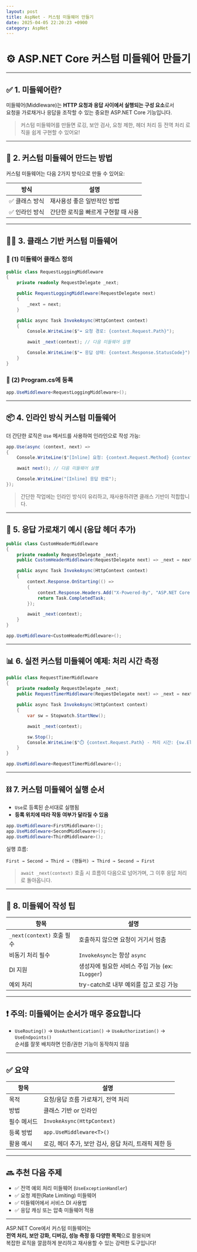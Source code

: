 ```yaml
---
layout: post
title: AspNet - 커스텀 미들웨어 만들기
date: 2025-04-05 22:20:23 +0900
category: AspNet
---
```

# ⚙️ ASP.NET Core 커스텀 미들웨어 만들기

---

## ✅ 1. 미들웨어란?

미들웨어(Middleware)는 **HTTP 요청과 응답 사이에서 실행되는 구성 요소**로서  
요청을 가로채거나 응답을 조작할 수 있는 중요한 ASP.NET Core 기능입니다.

> 커스텀 미들웨어를 만들면 로깅, 보안 검사, 요청 제한, 헤더 처리 등 전역 처리 로직을 쉽게 구현할 수 있어요!

---

## 🧱 2. 커스텀 미들웨어 만드는 방법

커스텀 미들웨어는 다음 2가지 방식으로 만들 수 있어요:

| 방식 | 설명 |
|------|------|
| ✅ 클래스 방식 | 재사용성 좋은 일반적인 방법 |
| ✅ 인라인 방식 | 간단한 로직을 빠르게 구현할 때 사용 |

---

## 🧑‍💻 3. 클래스 기반 커스텀 미들웨어

### 🔹 (1) 미들웨어 클래스 정의

```csharp
public class RequestLoggingMiddleware
{
    private readonly RequestDelegate _next;

    public RequestLoggingMiddleware(RequestDelegate next)
    {
        _next = next;
    }

    public async Task InvokeAsync(HttpContext context)
    {
        Console.WriteLine($"➡️ 요청 경로: {context.Request.Path}");

        await _next(context); // 다음 미들웨어 실행

        Console.WriteLine($"⬅️ 응답 상태: {context.Response.StatusCode}");
    }
}
```

### 🔹 (2) Program.cs에 등록

```csharp
app.UseMiddleware<RequestLoggingMiddleware>();
```

---

## 📦 4. 인라인 방식 커스텀 미들웨어

더 간단한 로직은 `Use` 메서드를 사용하여 인라인으로 작성 가능:

```csharp
app.Use(async (context, next) =>
{
    Console.WriteLine($"[Inline] 요청: {context.Request.Method} {context.Request.Path}");

    await next(); // 다음 미들웨어 실행

    Console.WriteLine("[Inline] 응답 완료");
});
```

> 간단한 작업에는 인라인 방식이 유리하고, 재사용하려면 클래스 기반이 적합합니다.

---

## 🧾 5. 응답 가로채기 예시 (응답 헤더 추가)

```csharp
public class CustomHeaderMiddleware
{
    private readonly RequestDelegate _next;
    public CustomHeaderMiddleware(RequestDelegate next) => _next = next;

    public async Task InvokeAsync(HttpContext context)
    {
        context.Response.OnStarting(() =>
        {
            context.Response.Headers.Add("X-Powered-By", "ASP.NET Core Middleware");
            return Task.CompletedTask;
        });

        await _next(context);
    }
}
```

```csharp
app.UseMiddleware<CustomHeaderMiddleware>();
```

---

## 📊 6. 실전 커스텀 미들웨어 예제: 처리 시간 측정

```csharp
public class RequestTimerMiddleware
{
    private readonly RequestDelegate _next;
    public RequestTimerMiddleware(RequestDelegate next) => _next = next;

    public async Task InvokeAsync(HttpContext context)
    {
        var sw = Stopwatch.StartNew();

        await _next(context);

        sw.Stop();
        Console.WriteLine($"⏱️ {context.Request.Path} - 처리 시간: {sw.ElapsedMilliseconds}ms");
    }
}
```

```csharp
app.UseMiddleware<RequestTimerMiddleware>();
```

---

## ⛓️ 7. 커스텀 미들웨어 실행 순서

- `Use`로 등록된 순서대로 실행됨
- **등록 위치에 따라 작동 여부가 달라질 수 있음**

```csharp
app.UseMiddleware<FirstMiddleware>();
app.UseMiddleware<SecondMiddleware>();
app.UseMiddleware<ThirdMiddleware>();
```

실행 흐름:

```
First → Second → Third → (핸들러) → Third → Second → First
```

> `await _next(context)` 호출 시 흐름이 다음으로 넘어가며, 그 이후 응답 처리로 돌아옵니다.

---

## 🧠 8. 미들웨어 작성 팁

| 항목 | 설명 |
|------|------|
| `_next(context)` 호출 필수 | 호출하지 않으면 요청이 거기서 멈춤 |
| 비동기 처리 필수 | `InvokeAsync`는 항상 `async` |
| DI 지원 | 생성자에 필요한 서비스 주입 가능 (ex: `ILogger`) |
| 예외 처리 | try-catch로 내부 예외를 잡고 로깅 가능 |

---

## ❗ 주의: 미들웨어는 순서가 매우 중요합니다

- `UseRouting()` → `UseAuthentication()` → `UseAuthorization()` → `UseEndpoints()`  
  순서를 잘못 배치하면 인증/권한 기능이 동작하지 않음

---

## ✅ 요약

| 항목 | 설명 |
|------|------|
| 목적 | 요청/응답 흐름 가로채기, 전역 처리 |
| 방법 | 클래스 기반 or 인라인 |
| 필수 메서드 | `InvokeAsync(HttpContext)` |
| 등록 방법 | `app.UseMiddleware<T>()` |
| 활용 예시 | 로깅, 헤더 추가, 보안 검사, 응답 처리, 트래픽 제한 등 |

---

## 🔜 추천 다음 주제

- ✅ 전역 예외 처리 미들웨어 (`UseExceptionHandler`)
- ✅ 요청 제한(Rate Limiting) 미들웨어
- ✅ 미들웨어에서 서비스 DI 사용법
- ✅ 응답 캐싱 또는 압축 미들웨어 적용

---

ASP.NET Core에서 커스텀 미들웨어는  
**전역 처리, 보안 강화, 디버깅, 성능 측정 등 다양한 목적**으로 활용되며  
복잡한 로직을 깔끔하게 분리하고 재사용할 수 있는 강력한 도구입니다!